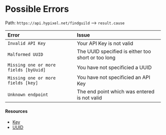# Possible Errors
Path: `https://api.hypixel.net/findguild` --> `result.cause`


|Error|Issue|
|:-|:-|
|`Invalid API Key`|Your API Key is not valid|
|`Malformed UUID`|The UUID specified is either too short or too long|
|`Missing one or more fields [byUuid]`|You have not specificied a UUID|
|`Missing one or more fields [key]`|You have not specificied an API Key|
|`Unknown endpoint`|The end point which was entered is not valid|

#### Resources
- [Key](https://github.com/HypixelCommunity/Hypixel-Api-Documentation/tree/main/API%20Usage/GetAKey.md)
- [UUID](https://github.com/HypixelCommunity/Hypixel-Api-Documentation/tree/main/API%20Usage/UUID.md)